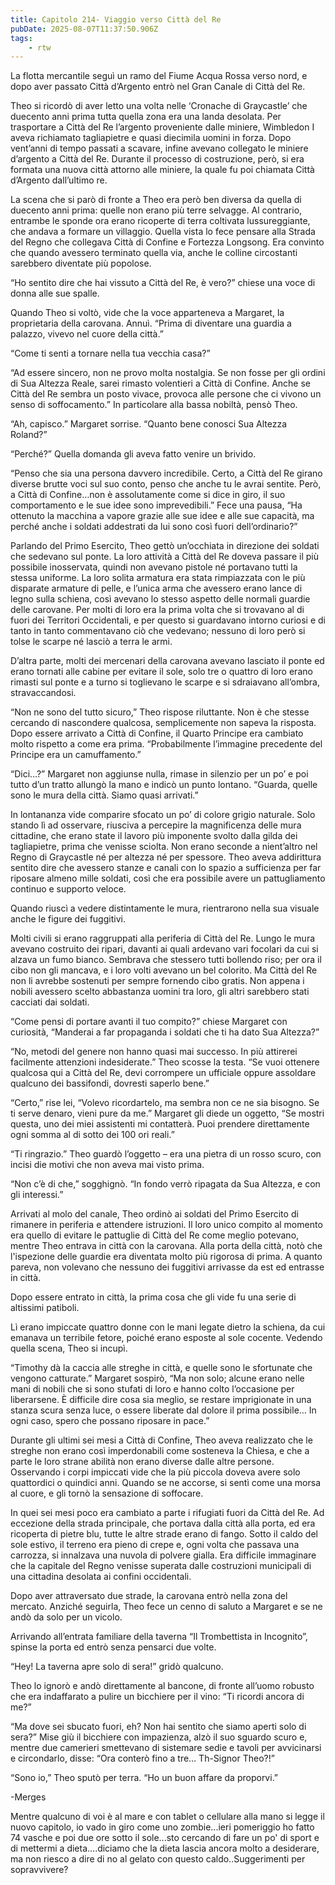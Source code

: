 ```yaml
---
title: Capitolo 214- Viaggio verso Città del Re
pubDate: 2025-08-07T11:37:50.906Z
tags:
    - rtw
---
```







La flotta mercantile seguì un ramo del Fiume Acqua Rossa verso nord, e dopo aver passato Città d’Argento entrò nel Gran Canale di Città del Re.


Theo si ricordò di aver letto una volta nelle ‘Cronache di Graycastle’ che duecento anni prima tutta quella zona era una landa desolata. Per trasportare a Città del Re l’argento proveniente dalle miniere, Wimbledon I aveva richiamato tagliapietre e quasi diecimila uomini in forza. Dopo vent’anni di tempo passati a scavare, infine avevano collegato le miniere d’argento a Città del Re.  Durante il processo di costruzione, però, si era formata una nuova città attorno alle miniere, la quale fu poi chiamata Città d’Argento dall’ultimo re.


La scena che si parò di fronte a Theo era però ben diversa da quella di duecento anni prima: quelle non erano più terre selvagge. Al contrario, entrambe le sponde ora erano ricoperte di terra coltivata lussureggiante, che andava a formare un villaggio. Quella vista lo fece pensare alla Strada del Regno che collegava Città di Confine e Fortezza Longsong. Era convinto che quando avessero terminato quella via, anche le colline circostanti sarebbero diventate più popolose.


“Ho sentito dire che hai vissuto a Città del Re, è vero?” chiese una voce di donna alle sue spalle.


Quando Theo si voltò, vide che la voce apparteneva a Margaret, la proprietaria della carovana. Annuì. “Prima di diventare una guardia a palazzo, vivevo nel cuore della città.”


“Come ti senti a tornare nella tua vecchia casa?”


“Ad essere sincero, non ne provo molta nostalgia. Se non fosse per gli ordini di Sua Altezza Reale, sarei rimasto volentieri a Città di Confine. Anche se Città del Re sembra un posto vivace, provoca alle persone che ci vivono un senso di soffocamento.” In particolare alla bassa nobiltà, pensò Theo.


“Ah, capisco.” Margaret sorrise. “Quanto bene conosci Sua Altezza Roland?”


“Perché?” Quella domanda gli aveva fatto venire un brivido.


“Penso che sia una persona davvero incredibile. Certo, a Città del Re girano diverse brutte voci sul suo conto, penso che anche tu le avrai sentite. Però, a Città di Confine…non è assolutamente come si dice in giro, il suo comportamento e le sue idee sono imprevedibili.” Fece una pausa, “Ha ottenuto la macchina a vapore grazie alle sue idee e alle sue capacità, ma perché anche i soldati addestrati da lui sono così fuori dell’ordinario?”


Parlando del Primo Esercito, Theo gettò un’occhiata in direzione dei soldati che sedevano sul ponte. La loro attività a Città del Re doveva passare il più possibile inosservata, quindi non avevano pistole né portavano tutti la stessa uniforme. La loro solita armatura era stata rimpiazzata con le più disparate armature di pelle, e l’unica arma che avessero erano lance di legno sulla schiena, così avevano lo stesso aspetto delle normali guardie delle carovane. Per molti di loro era la prima volta che si trovavano al di fuori dei Territori Occidentali, e per questo si guardavano intorno curiosi e di tanto in tanto commentavano ciò che vedevano; nessuno di loro però si tolse le scarpe né lasciò a terra le armi.


D’altra parte, molti dei mercenari della carovana avevano lasciato il ponte ed erano tornati alle cabine per evitare il sole, solo tre o quattro di loro erano rimasti sul ponte e a turno si toglievano le scarpe e si sdraiavano all’ombra, stravaccandosi.


“Non ne sono del tutto sicuro,” Theo rispose riluttante. Non è che stesse cercando di nascondere qualcosa, semplicemente non sapeva la risposta. Dopo essere arrivato a Città di Confine, il Quarto Principe era cambiato molto rispetto a come era prima. “Probabilmente l’immagine precedente del Principe era un camuffamento.”


“Dici…?” Margaret non aggiunse nulla, rimase in silenzio per un po’ e poi tutto d’un tratto allungò la mano e indicò un punto lontano. “Guarda, quelle sono le mura della città. Siamo quasi arrivati.”


In lontananza vide comparire sfocato un po’ di colore grigio naturale. Solo stando lì ad osservare, riusciva a percepire la magnificenza delle mura cittadine, che erano state il lavoro più imponente svolto dalla gilda dei tagliapietre, prima che venisse sciolta. Non erano seconde a nient’altro nel Regno di Graycastle né per altezza né per spessore. Theo aveva addirittura sentito dire che avessero stanze e canali con lo spazio a sufficienza per far riposare almeno mille soldati, così che era possibile avere un pattugliamento continuo e supporto veloce.


Quando riuscì a vedere distintamente le mura, rientrarono nella sua visuale anche le figure dei fuggitivi.


Molti civili si erano raggruppati alla periferia di Città del Re. Lungo le mura avevano costruito dei ripari, davanti ai quali ardevano vari focolari da cui si alzava un fumo bianco. Sembrava che stessero tutti bollendo riso; per ora il cibo non gli mancava, e i loro volti avevano un bel colorito. Ma Città del Re non li avrebbe sostenuti per sempre fornendo cibo gratis. Non appena i nobili avessero scelto abbastanza uomini tra loro, gli altri sarebbero stati cacciati dai soldati.


“Come pensi di portare avanti il tuo compito?” chiese Margaret con curiosità, “Manderai a far propaganda i soldati che ti ha dato Sua Altezza?”


“No, metodi del genere non hanno quasi mai successo. In più attirerei facilmente attenzioni indesiderate.” Theo scosse la testa. “Se vuoi ottenere qualcosa qui a Città del Re, devi corrompere un ufficiale oppure assoldare qualcuno dei bassifondi, dovresti saperlo bene.”


“Certo,” rise lei, “Volevo ricordartelo, ma sembra non ce ne sia bisogno. Se ti serve denaro, vieni pure da me.” Margaret gli diede un oggetto, “Se mostri questa, uno dei miei assistenti mi contatterà. Puoi prendere direttamente ogni somma al di sotto dei 100 ori reali.”


“Ti ringrazio.” Theo guardò l’oggetto – era una pietra di un rosso scuro, con incisi die motivi che non aveva mai visto prima.


“Non c’è di che,” sogghignò. “In fondo verrò ripagata da Sua Altezza, e con gli interessi.”


Arrivati al molo del canale, Theo ordinò ai soldati del Primo Esercito di rimanere in periferia e attendere istruzioni. Il loro unico compito al momento era quello di evitare le pattuglie di Città del Re come meglio potevano, mentre Theo entrava in città con la carovana. Alla porta della città, notò che l'ispezione delle guardie era diventata molto più rigorosa di prima. A quanto pareva, non volevano che nessuno dei fuggitivi arrivasse da est ed entrasse in città.


Dopo essere entrato in città, la prima cosa che gli vide fu una serie di altissimi patiboli.


Lì erano impiccate quattro donne con le mani legate dietro la schiena, da cui emanava un terribile fetore, poiché erano esposte al sole cocente. Vedendo quella scena, Theo si incupì.


“Timothy dà la caccia alle streghe in città, e quelle sono le sfortunate che vengono catturate.” Margaret sospirò, “Ma non solo; alcune erano nelle mani di nobili che si sono stufati di loro e hanno colto l’occasione per liberarsene. È difficile dire cosa sia meglio, se restare imprigionate in una stanza scura senza luce, o essere liberate dal dolore il prima possibile… In ogni caso, spero che possano riposare in pace.”


Durante gli ultimi sei mesi a Città di Confine, Theo aveva realizzato che le streghe non erano così imperdonabili come sosteneva la Chiesa, e che a parte le loro strane abilità non erano diverse dalle altre persone. Osservando i corpi impiccati vide che la più piccola doveva avere solo quattordici o quindici anni. Quando se ne accorse, si sentì come una morsa al cuore, e gli tornò la sensazione di soffocare.


In quei sei mesi poco era cambiato a parte i rifugiati fuori da Città del Re. Ad eccezione della strada principale, che portava dalla città alla porta, ed era ricoperta di pietre blu, tutte le altre strade erano di fango. Sotto il caldo del sole estivo, il terreno era pieno di crepe e, ogni volta che passava una carrozza, si innalzava una nuvola di polvere gialla. Era difficile immaginare che la capitale del Regno venisse superata dalle costruzioni municipali di una cittadina desolata ai confini occidentali.


Dopo aver attraversato due strade, la carovana entrò nella zona del mercato. Anziché seguirla, Theo fece un cenno di saluto a Margaret e se ne andò da solo per un vicolo.


Arrivando all’entrata familiare della taverna “Il Trombettista in Incognito”, spinse la porta ed entrò senza pensarci due volte.


“Hey! La taverna apre solo di sera!” gridò qualcuno.


Theo lo ignorò e andò direttamente al bancone, di fronte all’uomo robusto che era indaffarato a pulire un bicchiere per il vino: “Ti ricordi ancora di me?”


“Ma dove sei sbucato fuori, eh? Non hai sentito che siamo aperti solo di sera?” Mise giù il bicchiere con impazienza, alzò il suo sguardo scuro e, mentre due camerieri smettevano di sistemare sedie e tavoli per avvicinarsi e circondarlo, disse: “Ora conterò fino a tre… Th-Signor Theo?!”


“Sono io,” Theo sputò per terra. “Ho un buon affare da proporvi.”




-Merges




Mentre qualcuno di voi è al mare e con tablet o cellulare alla mano si legge il nuovo capitolo, io vado in giro come uno zombie...ieri pomeriggio ho fatto 74 vasche e poi due ore sotto il sole...sto cercando di fare un po' di sport e di mettermi a dieta....diciamo che la dieta lascia ancora molto a desiderare, ma non riesco a dire di no al gelato con questo caldo..Suggerimenti per sopravvivere?




                                



